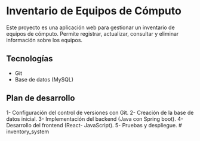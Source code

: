 # Inventario de Equipos de Cómputo 

Este proyecto es una aplicación web para gestionar un inventario de equipos de cómputo.
Permite registrar, actualizar, consultar y eliminar información sobre los equipos.

## Tecnologías 
 - Git
 - Base de datos (MySQL) 
 
## Plan de desarrollo 
 1- Configuración del control de versiones con Git.
 2- Creación de la base de datos inicial.
 3- Implementación del backend (Java con Spring boot).
 4- Desarrollo del frontend  (React- JavaScript).
 5- Pruebas y despliegue. #   i n v e n t o r y _ s y s t e m  
 